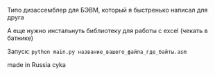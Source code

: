 Типо дизассемблер для БЭВМ, который я быстренько написал для друга

А еще нужно инстальнуть библиотеку для работы с excel (чекать в батнике)

Запуск:
```python main.py название_вашего_файла_где_байты.asm```

made in Russia cyka
